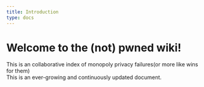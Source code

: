 ```yaml
---
title: Introduction
type: docs
---
```


# Welcome to the (not) pwned wiki!
This is an collaborative index of monopoly privacy failures(or more like wins for them) \
This is an ever-growing and continuously updated document.

